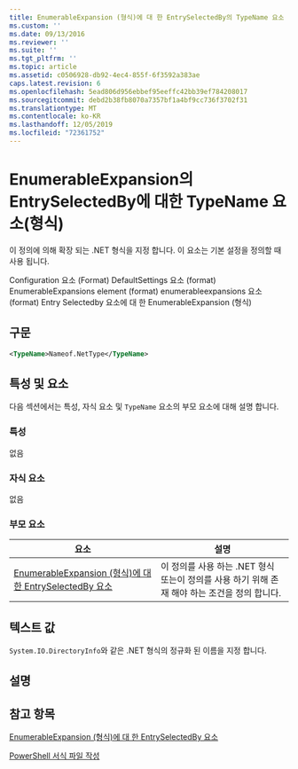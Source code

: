 ```yaml
---
title: EnumerableExpansion (형식)에 대 한 EntrySelectedBy의 TypeName 요소 | Microsoft Docs
ms.custom: ''
ms.date: 09/13/2016
ms.reviewer: ''
ms.suite: ''
ms.tgt_pltfrm: ''
ms.topic: article
ms.assetid: c0506928-db92-4ec4-855f-6f3592a383ae
caps.latest.revision: 6
ms.openlocfilehash: 5ead806d956ebbef95eeffc42bb39ef784208017
ms.sourcegitcommit: debd2b38fb8070a7357bf1a4bf9cc736f3702f31
ms.translationtype: MT
ms.contentlocale: ko-KR
ms.lasthandoff: 12/05/2019
ms.locfileid: "72361752"
---
```

# <a name="typename-element-for-entryselectedby-for-enumerableexpansion-format"></a>EnumerableExpansion의 EntrySelectedBy에 대한 TypeName 요소(형식)

이 정의에 의해 확장 되는 .NET 형식을 지정 합니다. 이 요소는 기본 설정을 정의할 때 사용 됩니다.

Configuration 요소 (Format) DefaultSettings 요소 (format) EnumerableExpansions element (format) enumerableexpansions 요소 (format) Entry Selectedby 요소에 대 한 EnumerableExpansion (형식)

## <a name="syntax"></a>구문

```xml
<TypeName>Nameof.NetType</TypeName>

```

## <a name="attributes-and-elements"></a>특성 및 요소

다음 섹션에서는 특성, 자식 요소 및 `TypeName` 요소의 부모 요소에 대해 설명 합니다.

### <a name="attributes"></a>특성

없음

### <a name="child-elements"></a>자식 요소

없음

### <a name="parent-elements"></a>부모 요소

|요소|설명|
|-------------|-----------------|
|[EnumerableExpansion (형식)에 대 한 EntrySelectedBy 요소](./entryselectedby-element-for-enumerableexpansion-format.md)|이 정의를 사용 하는 .NET 형식 또는이 정의를 사용 하기 위해 존재 해야 하는 조건을 정의 합니다.|

## <a name="text-value"></a>텍스트 값

`System.IO.DirectoryInfo`와 같은 .NET 형식의 정규화 된 이름을 지정 합니다.

## <a name="remarks"></a>설명

## <a name="see-also"></a>참고 항목

[EnumerableExpansion (형식)에 대 한 EntrySelectedBy 요소](./entryselectedby-element-for-enumerableexpansion-format.md)

[PowerShell 서식 파일 작성](./writing-a-powershell-formatting-file.md)
